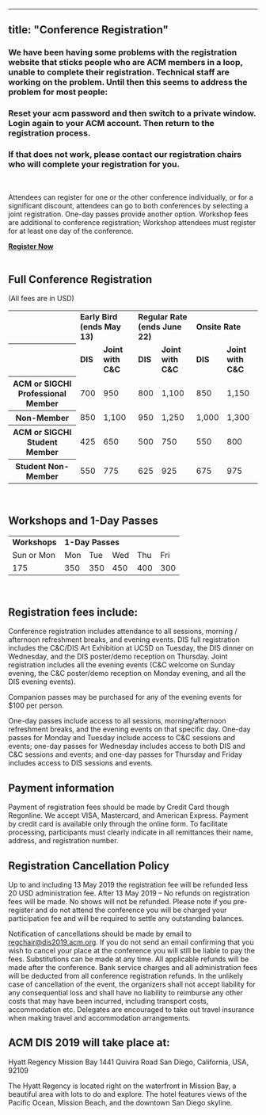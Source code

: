 
---
title: "Conference Registration"
---

### We have been having some problems with the registration website that sticks people who are ACM members in a loop, unable to complete their registration.  Technical staff are working on the problem. Until then this seems to address the problem for most people:

### Reset your acm password and then switch to a private window. Login again to your ACM account.  Then return to the registration process.

### If that does not work, please contact our registration chairs who will complete your registration for you.
 
</br> 

Attendees can register for one or the other conference individually, or for a significant discount, attendees can go to both conferences by selecting a joint registration. One-day passes provide another option. Workshop fees are additional to conference registration; Workshop attendees must register for at least one day of the conference.   

__[Register Now](http://www.cvent.com/d/nbq2yk/4W)__ </br> </br> 


## Full Conference Registration 
(All fees are in USD)

<div> 
        <table id="full_conference_reg" class="registration_table pure-table pure-table-horizontal">
        <tbody>
          <tr>
            <th class="left">&nbsp;</th>
            <td colspan="2"><b>Early Bird<br />(ends May 13)</b></td>
            <td colspan="2"><b>Regular Rate<br />(ends June 22)</b></td>
            <td colspan="2"><b>Onsite Rate</b></td>
          </tr>
          <tr>
            <th class="left">&nbsp;</th>
            <td><b>DIS</b></td>
            <td><b>Joint with C&C</b></td>
            <td><b>DIS</b></td>
            <td><b>Joint with C&C</b></td>
            <td><b>DIS</b></td>
            <td><b>Joint with C&C</b></td>
          </tr>
          <tr>
            <th class="left"><b>ACM or SIGCHI Professional Member</b></th>
            <td>700</td>
            <td class="joint">950</td>
            <td>800</td>
            <td class="joint">1,100</td>
            <td>850</td>
            <td class="joint">1,150</td>
          </tr>
          <tr>
            <th class="left"><b>Non-Member</b></th>
            <td>850</td>
            <td class="joint">1,100</td>
            <td>950</td>
            <td class="joint">1,250</td>
            <td>1,000</td>
            <td class="joint">1,300</td>
          </tr>
          <tr>
            <th class="left"><b>ACM or SIGCHI Student Member</b></th>
            <td>425</td>
            <td class="joint">650</td>
            <td>500</td>
            <td class="joint">750</td>
            <td>550</td>
            <td class="joint">800</td>
          </tr>
          <tr>
            <th class="left"><b>Student Non-Member</b></th>
            <td>550</td>
            <td class="joint">775</td>
            <td>625</td>
            <td class="joint">925</td>
            <td>675</td>
            <td class="joint">975</td>
          </tr>
        </tbody>
        </table>
      </br> 
</div> 


## Workshops and 1-Day Passes

<div>
        <table id="workshop_conference_reg" class="registration_table pure-table pure-table-horizontal">
        <tbody>
          <tr>
            <td class="border_right"><b>Workshops</b></td>
            <td colspan="6"><b>1-Day Passes</b></td>
          </tr>
          <tr>
            <td class="border_right">Sun or Mon</td>
            <td>Mon</td>
            <td>Tue</td>
            <td>Wed</td>
            <td>Thu</td>
            <td class="border_right">Fri</td>
          </tr>
          <tr>
            <td class="border_right">175</td>
            <td>350</td>
            <td>350</td>
            <td>450</td>
            <td>400</td>
            <td class="border_right">300</td>
          </tr>
        </tbody>
        </table>
        </br> 
 </div> 

## Registration fees include: </br> 
Conference registration includes attendance to all sessions, morning / afternoon refreshment breaks, and evening events. DIS full registration includes the C&C/DIS Art Exhibition at UCSD on Tuesday, the DIS dinner on Wednesday, and the DIS poster/demo reception on Thursday. Joint registration includes all the evening events (C&C welcome on Sunday evening, the C&C poster/demo reception on Monday evening, and all the DIS evening events). 

Companion passes may be purchased for any of the evening events for $100 per person. 

One-day passes include access to all sessions, morning/afternoon refreshment breaks, and the evening events on that specific day. One-day passes for Monday and Tuesday include access to C&C sessions and events; one-day passes for Wednesday includes access to both DIS and C&C sessions and events; and one-day passes for Thursday and Friday includes access to DIS sessions and events. 

## Payment information
Payment of registration fees should be made by Credit Card though Regonline. We accept VISA, Mastercard, and American Express. Payment by credit card is available only through the online form. To facilitate processing, participants must clearly indicate in all remittances their name, address, and registration number. 

## Registration Cancellation Policy
Up to and including 13 May 2019 the registration fee will be refunded less 20 USD administration fee. After 13 May 2019 – No refunds on registration fees will be made. No shows will not be refunded. Please note if you pre-register and do not attend the conference you will be charged your participation fee and will be required to settle any outstanding balances.

Notification of cancellations should be made by email to [regchair@dis2019.acm.org](mailto:registration2019@cc.acm.org). If you do not send an email confirming that you wish to cancel your place at the conference you will still be liable to pay the fees. Substitutions can be made at any time. All applicable refunds will be made after the conference. Bank service charges and all administration fees will be deducted from all conference registration refunds. In the unlikely case of cancellation of the event, the organizers shall not accept liability for any consequential loss and shall have no liability to reimburse any other costs that may have been incurred, including transport costs, accommodation etc. Delegates are encouraged to take out travel insurance when making travel and accommodation arrangements.

## ACM DIS 2019 will take place at:

Hyatt Regency Mission Bay 1441 Quivira Road San Diego, California, USA, 92109

The Hyatt Regency is located right on the waterfront in Mission Bay, a beautiful area with lots to do and explore. The hotel features views of the Pacific Ocean, Mission Beach, and the downtown San Diego skyline.

